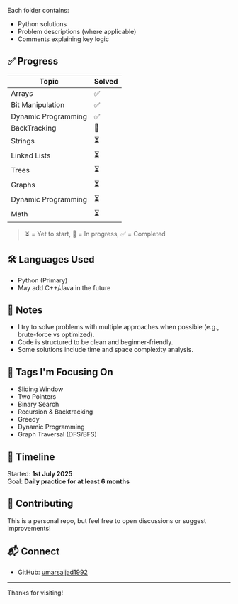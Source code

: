 
Each folder contains:
- Python solutions
- Problem descriptions (where applicable)
- Comments explaining key logic

## ✅ Progress

| Topic               | Solved |
|-------------------- |--------|
| Arrays              | ✅     |
| Bit Manipulation    | ✅     |
| Dynamic Programming | ✅     |
| BackTracking        | 🔄     |
| Strings             | ⏳     |
| Linked Lists        | ⏳     |
| Trees               | ⏳     |
| Graphs              | ⏳     |
| Dynamic Programming | ⏳     |
| Math                | ⏳     |

> ⏳ = Yet to start, 🔄 = In progress, ✅ = Completed

## 🛠️ Languages Used
- Python (Primary)
- May add C++/Java in the future

## 📌 Notes

- I try to solve problems with multiple approaches when possible (e.g., brute-force vs optimized).
- Code is structured to be clean and beginner-friendly.
- Some solutions include time and space complexity analysis.

## 🧩 Tags I'm Focusing On

- Sliding Window
- Two Pointers
- Binary Search
- Recursion & Backtracking
- Greedy
- Dynamic Programming
- Graph Traversal (DFS/BFS)

## 📅 Timeline

Started: **1st July 2025**  
Goal: **Daily practice for at least 6 months**

## 🤝 Contributing

This is a personal repo, but feel free to open discussions or suggest improvements!

## 📬 Connect

- GitHub: [umarsajjad1992](https://github.com/umarsajjad1992)

---

Thanks for visiting!

